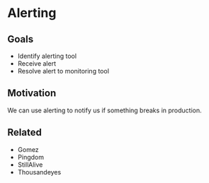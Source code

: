 # Alerting

## Goals

* Identify alerting tool
* Receive alert
* Resolve alert to monitoring tool

## Motivation

We can use alerting to notify us if something breaks in production.

## Related

* Gomez
* Pingdom
* StillAlive
* Thousandeyes